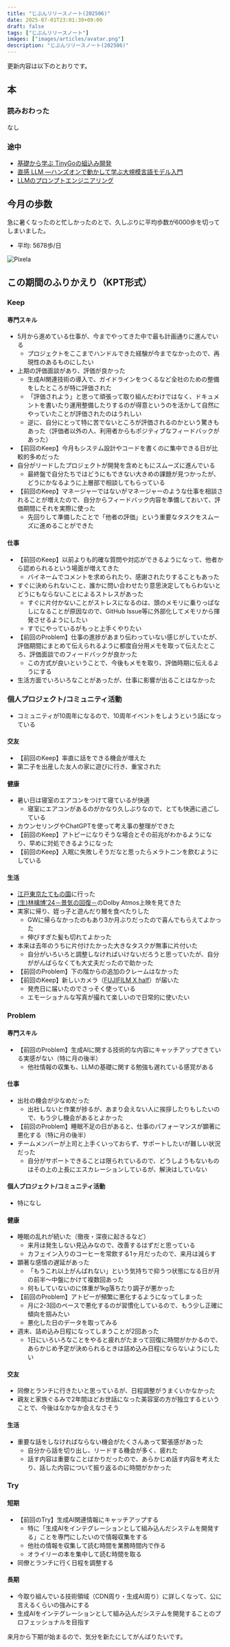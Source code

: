 ```yaml
---
title: "じぶんリリースノート(202506)"
date: 2025-07-01T23:01:39+09:00
draft: false
tags: ["じぶんリリースノート"]
images: ["images/articles/avatar.png"]
description: "じぶんリリースノート(202506)"
---
```


更新内容は以下のとおりです。

## 本

### 読みおわった

なし

### 途中

- [基礎から学ぶ TinyGoの組込み開発](https://bookmeter.com/books/20343906)
- [直感 LLM ―ハンズオンで動かして学ぶ大規模言語モデル入門](https://bookmeter.com/books/22626539)
- [LLMのプロンプトエンジニアリング](https://www.amazon.co.jp/dp/4814401132)

## 今月の歩数

急に暑くなったのと忙しかったのとで、久しぶりに平均歩数が6000歩を切ってしまいました。

- 平均: 5678歩/日

![Pixela](https://pixe.la/v1/users/mom0tomo/graphs/pedometer)

## この期間のふりかえり（KPT形式）

### Keep

#### 専門スキル

- 5月から進めている仕事が、今までやってきた中で最も計画通りに進んでいる
  - プロジェクトをここまでハンドルできた経験が今までなかったので、再現性のあるものにしたい
- 上期の評価面談があり、評価が良かった
  - 生成AI関連技術の導入で、ガイドラインをつくるなど全社のための整備をしたところが特に評価された
  - 「評価されよう」と思って頑張って取り組んだわけではなく、ドキュメントを書いたり運用整備したりするのが得意というのを活かして自然にやっていたことが評価されたのはうれしい
  - 逆に、自分にとって特に苦でないところが評価されるのかという驚きもあった（評価者以外の人、利用者からもポジティブなフィードバックがあった）
- 【前回のKeep】今月もシステム設計やコードを書くのに集中できる日が比較的多めだった
- 自分がリードしたプロジェクトが開発を含めともにスムーズに進んでいる
  - 最終盤で自分たちではどうにもできない大きめの課題が見つかったが、どうにかなるように上層部で相談してもらっている
- 【前回のKeep】マネージャーではないがマネージャーのような仕事を相談されることが増えたので、自分からフィードバック内容を準備しておいて、評価期間にそれを実際に使った
  - 先回りして準備したことで「他者の評価」という重要なタスクをスムーズに進めることができた

#### 仕事

- 【前回のKeep】以前よりも的確な質問や対応ができるようになって、他者から認められるという場面が増えてきた
  - バイネームでコメントを求められたり、感謝されたりすることもあった
- すぐに決められないこと、誰かに問い合わせたり意思決定してもらわないとどうにもならないことによるストレスがあった
  - すぐに片付かないことがストレスになるのは、頭のメモリに乗りっぱなしになることが原因なので、GitHub Issue等に外部化してメモリから揮発させるようにしたい
  - すでにやっているがもっと上手くやりたい
- 【前回のProblem】仕事の進捗があまり伝わっていない感じがしていたが、評価期間にまとめて伝えられるように都度自分用メモを取って伝えたところ、評価面談でのフィードバックが良かった
  - この方式が良いということで、今後もメモを取り、評価時期に伝えるようにする
- 生活方面でいろいろなことがあったが、仕事に影響が出ることはなかった

### 個人プロジェクト/コミュニティ活動

- コミュニティが10周年になるので、10周年イベントをしようという話になっている

#### 交友

- 【前回のKeep】率直に話をできる機会が増えた
- 第二子を出産した友人の家に遊びに行き、重宝された

#### 健康

- 暑い日は寝室のエアコンをつけて寝ているが快適
  - 寝室にエアコンがあるのがかなり久しぶりなので、とても快適に過ごしている
- カウンセリングやChatGPTを使って考え事の整理ができた
- 【前回のKeep】アトピーになりそうな場合とその前兆がわかるようになり、早めに対処できるようになった
- 【前回のKeep】入眠に失敗しそうだなと思ったらメラトニンを飲むようにしている

#### 生活

- [江戸東京たてもの園](https://www.tatemonoen.jp/)に行った
- [(生)林檎博'24－景気の回復－](https://liveviewing.jp/namaringohaku-24/)のDolby Atmos上映を見てきた
- 実家に帰り、姪っ子と遊んだり鰻を食べたりした
  - GWに帰らなかったのもあり3か月ぶりだったので喜んでもらえてよかった
  - 伸びすぎた髪も切れてよかった
- 本来は去年のうちに片付けたかった大きなタスクが無事に片付いた
  - 自分がいろいろと調整しなければいけないだろうと思っていたが、自分ががんばらなくても大丈夫だったので助かった
- 【前回のProblem】下の階からの追加のクレームはなかった
- 【前回のKeep】新しいカメラ（[FUJIFILM X half](https://www.fujifilm.com/jp/ja/news/list/12389)）が届いた
  - 発売日に届いたのでさっそく使っている
  - エモーショナルな写真が撮れて楽しいので日常的に使いたい

### Problem

#### 専門スキル

- 【前回のProblem】生成AIに関する技術的な内容にキャッチアップできている実感がない（特に月の後半）
  - 他社情報の収集も、LLMの基礎に関する勉強も遅れている感覚がある

#### 仕事

- 出社の機会が少なめだった
  - 出社しないと作業が捗るが、あまり会えない人に挨拶したりもしたいので、もう少し機会があるとよかった
- 【前回のProblem】睡眠不足の日があると、仕事のパフォーマンスが顕著に悪化する（特に月の後半）
- チームメンバーが上司と上手くいっておらず、サポートしたいが難しい状況だった
  - 自分がサポートできることは限られているので、どうしようもないものはその上の上長にエスカレーションしているが、解決はしていない

#### 個人プロジェクト/コミュニティ活動

- 特になし

#### 健康

- 睡眠の乱れが続いた（徹夜・深夜に起きるなど）
  - 来月は発生しない見込みなので、改善するはずだと思っている
  - カフェイン入りのコーヒーを常飲する1ヶ月だったので、来月は減らす
- 顕著な感情の遅延があった
  - 「もうこれ以上がんばれない」という気持ちで抑うつ状態になる日が月の前半〜中盤にかけて複数回あった
  - 何もしていないのに体重が1kg落ちたり調子が悪かった
- 【前回のProblem】アトピーが頻繁に悪化するようになってしまった
  - 月に2-3回のペースで悪化するのが習慣化しているので、もう少し正確に傾向を掴みたい
  - 悪化した日のデータを取ってみる
- 週末、詰め込み日程になってしまうことが2回あった
  - 1日にいろいろなことをやると疲れがたまって回復に時間がかかるので、あらかじめ予定が決められるときは詰め込み日程にならないようにしたい

#### 交友

- 同僚とランチに行きたいと思っているが、日程調整がうまくいかなかった
- 親友と家族ぐるみで2年間ほどお世話になった美容室の方が独立するということで、今後はなかなか会えなさそう

#### 生活

- 重要な話をしなければならない機会がたくさんあって緊張感があった
  - 自分から話を切り出し、リードする機会が多く、疲れた
  - 話す内容は重要なことばかりだったので、あらかじめ話す内容を考えたり、話した内容について振り返るのに時間がかかった

### Try

#### 短期

- 【前回のTry】生成AI関連情報にキャッチアップする
  - 特に「生成AIをインテグレーションとして組み込んだシステムを開発する」ことを専門にしたいので情報収集をする
  - 他社の情報を収集して読む時間を業務時間内で作る
  - オライリーの本を集中して読む時間を取る
- 同僚とランチに行く日程を調整する

#### 長期

- 今取り組んでいる技術領域（CDN周り・生成AI周り）に詳しくなって、公に言えるくらいの強みにする
- 生成AIをインテグレーションとして組み込んだシステムを開発することのプロフェッショナルを目指す

来月から下期が始まるので、気分を新たにしてがんばりたいです。
